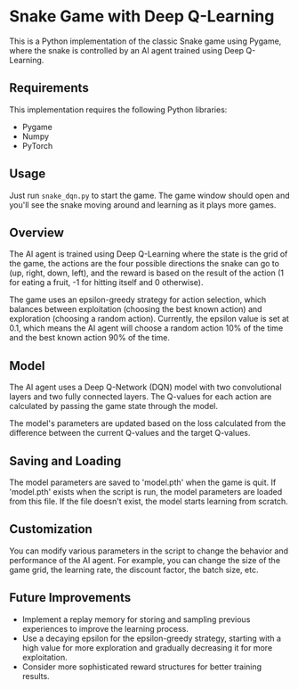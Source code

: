 # Snake Game with Deep Q-Learning

This is a Python implementation of the classic Snake game using Pygame, where the snake is controlled by an AI agent trained using Deep Q-Learning.

## Requirements

This implementation requires the following Python libraries:

- Pygame
- Numpy
- PyTorch

## Usage

Just run `snake_dqn.py` to start the game. The game window should open and you'll see the snake moving around and learning as it plays more games.

## Overview

The AI agent is trained using Deep Q-Learning where the state is the grid of the game, the actions are the four possible directions the snake can go to (up, right, down, left), and the reward is based on the result of the action (1 for eating a fruit, -1 for hitting itself and 0 otherwise).

The game uses an epsilon-greedy strategy for action selection, which balances between exploitation (choosing the best known action) and exploration (choosing a random action). Currently, the epsilon value is set at 0.1, which means the AI agent will choose a random action 10% of the time and the best known action 90% of the time.

## Model

The AI agent uses a Deep Q-Network (DQN) model with two convolutional layers and two fully connected layers. The Q-values for each action are calculated by passing the game state through the model.

The model's parameters are updated based on the loss calculated from the difference between the current Q-values and the target Q-values. 

## Saving and Loading

The model parameters are saved to 'model.pth' when the game is quit. If 'model.pth' exists when the script is run, the model parameters are loaded from this file. If the file doesn't exist, the model starts learning from scratch.

## Customization

You can modify various parameters in the script to change the behavior and performance of the AI agent. For example, you can change the size of the game grid, the learning rate, the discount factor, the batch size, etc.

## Future Improvements

- Implement a replay memory for storing and sampling previous experiences to improve the learning process.
- Use a decaying epsilon for the epsilon-greedy strategy, starting with a high value for more exploration and gradually decreasing it for more exploitation.
- Consider more sophisticated reward structures for better training results.
